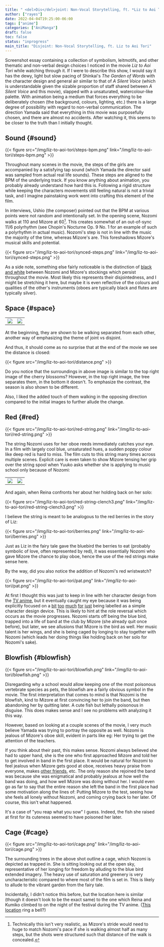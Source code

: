 ```yaml
---
title: " <del>Dis</del>joint: Non-Vocal Storytelling, ft. *Liz to Aoi Tori*"
author: ["rayes"]
date: 2022-04-04T19:25:00-06:00
tags: ["anime"]
categories: ["AniManga"]
draft: false
toc: false
status: "inprogress"
main_title: "Disjoint: Non-Vocal Storytelling, ft. Liz to Aoi Tori"
---
```


Screenshot essay containing a collection of symbolism, leitmotifs, and other thematic and non-verbal design choices I noticed in the movie _Liz to Aoi Tori_ while watching through it. If I were to describe this show, I would say it has the dewy, light but slow pacing of Shinkai's _The Garden of Words_ with the character design and general air similar to that of _A Silent Voice_ (which is understandable given the sizable proportion of staff shared between _A Silent Voice_ and this movie), slapped with a unsaturated, watercolour-like palette. With animation being a medium that forces everything to be deliberately chosen (the background, colours, lighting, etc.) there is a large degree of possibility with regard to non-verbal communication. The direction Yamada said that everything in this movie was purposefully chosen, and there are almost no accidents. After watching it, this seems to be closer to the truth than I initially thought.


## Sound {#sound}

{{< figure src="/img/liz-to-aoi-tori/steps-bpm.png" link="/img/liz-to-aoi-tori/steps-bpm.png" >}}

Throughout many scenes in the movie, the steps of the girls are accompanied by a satisfying tap sound (which Yamada the director said was sampled from actual real life sounds). These steps are aligned to the BPM of the underlying track. If you know anything about animation, you probably already understand how hard this is. Following a rigid structure while keeping the characters movements still feeling natural is not a trivial task, and I imagine painstaking work went into crafting this element of the film.

In interviews, Ushio (the composer) pointed out that the BPM at various points were not random and intentionally set. In the opening scene, Nozomi walks at 110 and Mizore at 60[^fn:1]. This creates somewhat of an out-of-sync 11/6 polyrhythm (see Chopin's Nocturne Op. 9 No. 1 for an example of such a polyrhythm in actual music). Nozomi's step is not in line with the music the majority of the time, whereas Mizore's are. This foreshadows Mizore's musical skills and potential.

{{< figure src="/img/liz-to-aoi-tori/synced-steps.png" link="/img/liz-to-aoi-tori/synced-steps.png" >}}

As a side note, something else fairly noticeable is the distinction of [black and white](/img/liz-to-aoi-tori/stockings.png) between Nozomi and Mizore's stockings which persist throughout the movie. Most likely this represents their disjointedness, and I might be stretching it here, but maybe it is even reflective of the colours and qualities of the other's instruments (oboes are typically black and flutes are typically silver).


## Space {#space}

|                                                                         |                                                                         |
|-------------------------------------------------------------------------|-------------------------------------------------------------------------|
| [![](/img/liz-to-aoi-tori/space1.png)](/img/liz-to-aoi-tori/space1.png) | [![](/img/liz-to-aoi-tori/space2.png)](/img/liz-to-aoi-tori/space2.png) |

At the beginning, they are shown to be walking separated from each other, another way of emphasizing the theme of joint vs disjoint.

And thus, it should come as no surprise that at the end of the movie we see the distance is closed:

{{< figure src="/img/liz-to-aoi-tori/distance.png" >}}

Do you notice that the surroundings in above image is similar to the top right image of the cherry blossoms? However, in the top right image, the tree separates them, in the bottom it doesn't. To emphasize the contrast, the season is also shown to be different.

Also, I liked the added touch of them walking in the opposing direction compared to the initial images to further allude the change.


## Red {#red}

{{< figure src="/img/liz-to-aoi-tori/red-string.png" link="/img/liz-to-aoi-tori/red-string.png" >}}

The string Nozomi uses for her oboe reeds immediately catches your eye. In a film with largely cool blue, unsaturated hues, a sudden poppy colour like deep red is hard to miss. The film cuts to this string many times across multiple scenes. Explicit care is even taken to show Mizore tensing her grip over the string spool when Yuuko asks whether she is applying to music school only because of Nozomi:

|                                                                                          |                                                                                          |
|------------------------------------------------------------------------------------------|------------------------------------------------------------------------------------------|
| [![](/img/liz-to-aoi-tori/red-string-clench1.png)](/img/liz-to-aoi-tori/red-string1.png) | [![](/img/liz-to-aoi-tori/red-string-clench2.png)](/img/liz-to-aoi-tori/red-string1.png) |

And again, when Reina confronts her about her holding back on her solo:

{{< figure src="/img/liz-to-aoi-tori/red-string-clench3.png" link="/img/liz-to-aoi-tori/red-string-clench3.png" >}}

I believe the string is meant to be analogous to the red berries in the story of Liz:

{{< figure src="/img/liz-to-aoi-tori/berries.png" link="/img/liz-to-aoi-tori/berries.png" >}}

Just as Liz in the fairy tale gave the bluebird the berries to eat (probably symbolic of love, often represented by red), it was essentially Nozomi who gave Mizore the chance to play oboe, hence the use of the red strings make sense here.

By the way, did you also notice the addition of Nozomi's red wristwatch?

{{< figure src="/img/liz-to-aoi-tori/pat.png" link="/img/liz-to-aoi-tori/pat.png" >}}

At first I thought this was just to keep in line with her character design from the [TV anime](/img/liz-to-aoi-tori/nozomi.png), but it eventually caught my eye because it was being explicitly focused on a [bit](/img/liz-to-aoi-tori/watch1.png) [too](/img/liz-to-aoi-tori/watch2.png) [much](/img/liz-to-aoi-tori/watch3.png) [for](/img/liz-to-aoi-tori/watch4.png) [just](/img/liz-to-aoi-tori/watch5.png) being labelled as a simple character design device. This is likely to hint at the role reversal which occurs as the movie progresses. Nozomi starts off being the blue bird, trapped into a life of band at the club by Mizore (she already quit once before), but later, we see allusions that Mizore is the bird as well. Her music talent is her wings, and she is being caged by longing to stay together with Nozomi (which leads her doing things like holding back on her solo for Nozomi's sake).


## Blowfish {#blowfish}

{{< figure src="/img/liz-to-aoi-tori/blowfish.png" link="/img/liz-to-aoi-tori/blowfish.png" >}}

Disregarding why a school would allow keeping one of the most poisonous vertebrate species as pets, the blowfish are a fairly obvious symbol in the movie. The first interpretation that comes to mind is that Nozomi is the blowfish, kind to Mizore at first convincing her to join the band, but then abandoning her by quitting later. A cute fish but lethally poisonous in disguise. This does makes sense and I see no problems with analyzing it this way.

However, based on looking at a couple scenes of the movie, I very much believe Yamada was trying to portray the opposite as well. Nozomi is jealous of Mizore's oboe skill, evident in parts like eg: Her trying to get the attention of the teachers.

If you think about their past, this makes sense. Nozomi always believed she had to upper hand, she is the one who first approached Mizore and told her to get involved in band in the first place. It would be natural for Nozomi to feel jealous when Mizore gets good at oboe, receives heavy praise from everyone, makes [other friends](/img/liz-to-aoi-tori/yuuko.png), etc. The only reason she rejoined the band was because she was enigmatical and probably jealous at how well the band was doing, and how well Mizore was doing without her. I would even go as far to say that the entire reason she left the band in the first place had some motivation along the lines of: Putting Mizore to the test, seeing how she feels all lonely without Nozomi, and coming crying back to her later. Of course, this isn't what happened.

It's a case of "you reap what you sow" I guess. Indeed, the fish she raised at first for its cuteness seemed to have poisoned her later.


## Cage {#cage}

{{< figure src="/img/liz-to-aoi-tori/cage.png" link="/img/liz-to-aoi-tori/cage.png" >}}

The surrounding trees in the above shot outline a cage, which Nozomi is depicted as trapped in. She is sitting looking out at the open sky, representative of her longing for freedom by alluding to the blue bird extended imagery. The heavy use of saturation and greenery is very uncharacteristic compared to where most of the film is set in. This is likely to allude to the vibrant garden from the fairy tale.

Incidentally, I didn't notice this before, but the location here is similar (though it doesn't look to be the exact same) to the one which Reina and Kumiko climbed to on the night of the festival during the TV anime. ([This](/img/liz-to-aoi-tori/cage-location1.png) [location](/img/liz-to-aoi-tori/cage-location2.png) ring a bell?)

[^fn:1]: Technically this isn't very realistic, as Mizore's stride would need to huge to match Nozomi's pace if she is walking almost half as many steps, but the shots were structured such that distance of the walk is concealed.